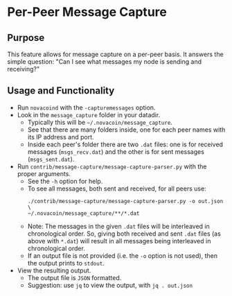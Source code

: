 # Per-Peer Message Capture

## Purpose

This feature allows for message capture on a per-peer basis.  It answers the simple question: "Can I see what messages my node is sending and receiving?"

## Usage and Functionality

* Run `novacoind` with the `-capturemessages` option.
* Look in the `message_capture` folder in your datadir.
  * Typically this will be `~/.novacoin/message_capture`.
  * See that there are many folders inside, one for each peer names with its IP address and port.
  * Inside each peer's folder there are two `.dat` files: one is for received messages (`msgs_recv.dat`) and the other is for sent messages (`msgs_sent.dat`).
* Run `contrib/message-capture/message-capture-parser.py` with the proper arguments.
  * See the `-h` option for help.
  * To see all messages, both sent and received, for all peers use:
    ```
    ./contrib/message-capture/message-capture-parser.py -o out.json \
    ~/.novacoin/message_capture/**/*.dat
    ```
  * Note:  The messages in the given `.dat` files will be interleaved in chronological order.  So, giving both received and sent `.dat` files (as above with `*.dat`) will result in all messages being interleaved in chronological order.
  * If an output file is not provided (i.e. the `-o` option is not used), then the output prints to `stdout`.
* View the resulting output.
  * The output file is `JSON` formatted.
  * Suggestion: use `jq` to view the output, with `jq . out.json`
